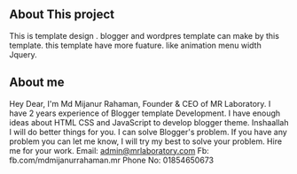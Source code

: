 About This project
-----------------------------------
This is template design . blogger and wordpres template can make by this template.
this template have more fuature. like animation menu width Jquery.












About me 
----------------------------------------
Hey Dear, I'm Md Mijanur Rahaman, 
    Founder & CEO of MR Laboratory.
    I have 2 years experience of Blogger template Development. I have enough ideas about HTML CSS and JavaScript to develop blogger theme. Inshaallah I will do better things for you. I can solve Blogger's problem. If you have any problem you can let me know, I will try my best to solve your problem.
    Hire me for your work.
    Email: admin@mrlaboratory.com
    Fb: fb.com/mdmijanurrahaman.mr
    Phone No: 01854650673
	
	
